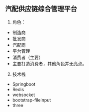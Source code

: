 汽配供应链综合管理平台
- 
1. 角色：
- 制造商
- 批发商
- 汽配商
- 平台管理
- 消费者（主要）
- 主要打造消费者，其他角色并无亮点。

2. 技术栈
- Springboot
- Redis
- websocket
- bootstrap-fileinput
- three
